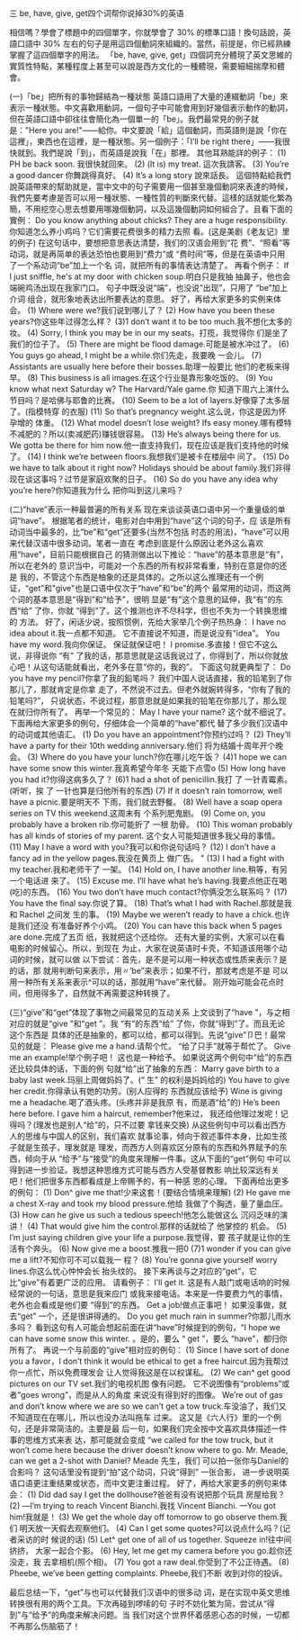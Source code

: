 三
be, have, give, get四个词帮你说掉30%的英语 

相信嗎？學會了標題中的四個單字，你就學會了 30% 的標準口語！換句話說，英語口語中 30% 左右的句子是用這四個動詞來組織的。當然，前提是，你已經熟練掌握了這四個單字的用法。
「be, have, give, get」四個詞充分體現了英文思維的實質性特點，某種程度上甚至可以說是西方文化的一種體現，需要細細揣摩和體會。

(一)「be」把所有的事物歸結為一種狀態
英語口語用了大量的連綴動詞「be」來表示一種狀態。中文喜歡用動詞，一個句子中可能會用到好幾個表示動作的動詞，但在英語口語中卻往往會簡化為一個單一的「be」。我們最常見的例子就是："Here you are!"——給你。中文要說「給」這個動詞，而英語則是說「你在這裡」，東西也在這裡，是一種狀態。另一個例子：「I’ll be right there」——我很快就到。我們是說「到」，而英語是說我「在」那裡。
其他耳熟能詳的例子：
(1) PH be back soon. 我很快就回來。
(2) (It is) my treat. 這次我請客。
(3) You’re a good dancer 你舞跳得真好。
(4) It’s a long story 說來話長。
這個特點給我們說英語帶來的幫助就是，當中文中的句子需要用一個甚至幾個動詞來表達的時候，我們先要考慮是否可以用一種狀態、一種性質的判斷來代替。這樣的話就能化繁為簡，不用挖空心思去想要用哪幾個動詞，以及這幾個動詞如何組合了。且看下面的實例：
Do you know anything about chicks? They are a huge responsibility.你知道怎么养小鸡吗？它们需要花费很多的精力去照 看。(这是美剧《老友记》里的例子)
在这句话中，要想把意思表达清楚，我们的汉语会用到“花 费”、“照看”等动词，就是再简单的表达恐怕也要用到“费力”或 “费时间”等，但是在英语中只用了一个系动词“be”加上一个名 词，就把所有的事情表达清楚了。
再看个例子：
If I just sniffle, he's at my door with chicken soup.明白只是我抽 抽鼻子，他也会端碗鸡汤出现在我家门口。
句子中既没说“端”，也没说“出现”，只用了 “be”加上介词 组合，就形象地表达出所要表达的意思。
好了，再给大家更多的实例来体会。
(1) Where were we?我们说到哪儿了？
(2) How have you been these years?你这些年过得怎么样？
(3)1 don’t want it to be too much.我不想化太多的妆。
(4) Sorry, I think you may be in our my seats。打揽，我觉得你 们是坐了我们的位子了。
(5) There are might be flood damage.可能是被水冲过了。
(6) You guys go ahead, I might be a while.你们先走，我要晚 一会儿。
(7) Assistants are usually here before their bosses.助理一般要比 他们的老板来得早。
(8) This business is all images.在这个行业是靠形象吃饭的。
(9) You know what next Saturday w? The Harvard/Yale game.你 知道下周六上演什么节目吗？是哈佛与耶鲁的比赛。
(10) Seem to be a lot of layers.好像穿了太多层了。(指模特穿 的衣服)
(11) So that’s pregnancy weight.这么说，你这是因为怀孕增的 体重。
(12) What model doesn’t lose weight? Ifs easy money.哪有模特
不减肥的？所以(卖减肥药)赚钱很容易。
(13) He’s always being there for us. We gotta be there for him now.他一直支持我们，现在应该是我们支持他的时候了。
(14) I think we’re between floors.我想我们是被卡在楼层中 间了。
(15) Do we have to talk about it right now? Holidays should be about family.我们非得现在谈这事吗？过节是家庭欢聚的日子。
(16) So do you have any idea why you’re here?你知道我为什么 把你叫到这儿来吗？

(二)“have”表示一种最普遍的所有关系
现在来谈谈英语口语中另一个重量级的单词“have”。
根据笔者的统计，电影对白中用到“have”这个词的句子，应 该是所有动词当中最多的，比“be”和“get”还要多(当然不包括 时态的用法)，“have”可以用来代替汉语中很多动词。笔者一直在 考虑到底是什么原因让老外这么喜欢用“have”，目前只能根据自己 的猜测做出以下推论：“have”的基本意思是“有”，所以在老外的 意识当中，可能对一个东西的所有权非常看重，特别在意是你的还是 我的，不管这个东西是柚象的还是具体的。之所以这么推理还有一个例证，“get”和"give"也是口语中仅次于“have”和“be”的两个 最常用的动词，而这两个词的基本意思是“得到”和“给予”，很明 显是“有”这个意思的延伸，我“有”的东西“给” 了你，你就 “得到”了。这个推测也许不尽科学，但也不失为一个转换思维的 方法。 
好了，闲话少说，按照惯例，先给大家举几个例子热热身： 
I have no idea about it.我一点都不知道。 
它不直接说不知道，而是说没有“idea”。 
You have my word.我向你保证。 
保证就保证吧！ I promise.多直接！但它不这么说，非得说你 “有” 了我的话，那意思就是这话我说过了，你得到了，所以你就放 心吧！从这句话能就看出，老外多在意“你的，我的”。 
下面这句就更典型了： 
Do you have my pencil?你拿了我的鉛笔吗？ 
我们中国人说话直接，我的铅笔到了你那儿了，那就肯定是你拿 走了，不然说不过去。但老外就婉转得多，“你有了我的铅笔吗?”， 只说状态，不说过程，那意思就是如果我的铅笔在你那儿了，那么现 在就归你所有了。 
再举一个常见的： 
May I have your name? 
这个就不细说了。 
下面再给大家更多的例句，仔细体会一个简单的“have”都代 替了多少我们汉语中的动词或其他语汇。 
(1) Do you have an appointment?你预约过吗？ 
(2) They’ll have a party for their 10th wedding anniversary.他们 将为结婚十周年开个晚会。 
(3) Where do you have your lunch?你在哪儿吃午饭？ 
(4)1 hope we can have some snow this winter.我真希望今年冬 天能下点雪o 
(5) How long have you had it?你得这病多久了？ 
(6)1 had a shot of penicillin.我打 了 一针青霉素。(听听，挨 了 一针也算是归他所有的东西) 
(7) If it doesn’t rain tomorrow, well have a picnic.要是明天不 下雨，我们就去野餐。 
(8) Well have a soap opera series on TV this weekend.这周末有 个系列肥鬼剧。 
(9) Come on, you probably have a broken rib.你可能折了 一根 肋骨。 
(10) This woman probably has all kinds of stories of my parent. 
这个女人可能知道很多我父母的事情。 
(11) May I have a word with you?我可以和你说句话吗？ 
(12) I don’t have a fancy ad in the yellow pages.我没在黄页上 
做广告。 " 
(13) I had a fight with my teacher.我和老师干了 一架。 
(14) Hold on, I have another line.稍等，有另一个电话进 来了。 
(15) Excuse me. I’ll have what he’s having.我要点他正在喝 (吃)的东西。 
(16) You two don’t have much contact?你俩没怎么联系吗？ 
(17) You have the final say.你说了算。 
(18) That’s what I had with Rachel.那就是我和 Rachel 之间发 生的事。
(19) Maybe we weren’t ready to have a chick.也许是我们还没 有准备好养个小鸡。 
(20) You can have this back when 5 pages are done.完成了五页 纸，我就把这个还给你。 
还有大量的实例，大家可以在看电影的时候留心。所以，到现在 为止，大家在说英语时卡壳，不知道该用哪个动词的时候，就可以做 以下尝试：首先，是不是可以用一种状态或性质来表示？是的话，那 就用判断句来表示，用〃‘be”来表示；如果不行，那就考虑是不是 可以用一种所有关系来表示^可以的话，那就用“have”来代替。 刚开始可能会花点时间，但用得多了，自然就不再需要这种转换了。 

(三)“give”和“get”体现了事物之间最常见的互动关系 
上文谈到了“have ”，与之相对应的就是“give ”和“get ”。我 “有”的东西“给” 了你，你就“得到”了。而且无论这个东西是 具体的还是抽象的，都可以给，都可以得到。先说“give”卩巴！最常 见的就是： 
Please give me a hand.请帮个忙。 
“给了只手”就等于帮忙了。 
Give me an example!举个例子吧！ 
这也是一种给予。 
如果说这两个例句中“给”的东西还比较具体的话，下面的例 句就“给”出了抽象的东西： 
Marry gave birth to a baby last week.玛丽上周做妈妈了。(“ 生” 的权利是妈妈给的) 
You have to give her credit.你得承认有她的功劳。(别人应得的 东西就应该给予) 
Wine is giving me a headache.喝了酒头疼。(头疼并非是我原 有，而是酒“给”的) 
He’s been here before. I gave him a haircut, remember?他来过， 我还给他理过发呢！记得吗？(理发也是别人“给”的，只不过要 拿钱来交换) 
从这些例句中可以看出西方人的思维与中国人的区别，我们喜欢 就事论事，倾向于叙述事件本身，比如生孩子就是生孩子，理发就是 理发，而西方人则喜欢区分原有的东西和外界赋予的东西，倾向于从 “给予”与“接受”的角度来理解一件事。这从下面的“get”例句 中可以得到进一步验证。我想这种思维方式可能与西方人受基督教影 响比较深远有关吧！他们把很多东西都看成是上帝赐予的，有一种感 恩的心理。 
下面再给出更多的例句： 
(1) Don^ give me that!少来这套！(要结合情境来理解) 
(2) He gave me a chest X-ray and took my blood pressure.他给 我做了个胸透，量了量血压。 
(3) How can he give us such a tedious speech!他怎么能做这么 沉闷乏味的演讲！ 
(4) That would give him the control.那样的话就给了 他掌控的 机会。 
(5) I’m just saying children give your life a purpose.我觉得，要 孩子就是让你的生活有个奔头。 
(6) Now give me a boost.推我一把0 
(7)1 wonder if you can give me a lift?不知你可不可以载我一 程？
(8) You’re gonna give yourself worry lines.你这么忧心忡忡会长 抬头纹的。 
接下来再谈与之对应的“get”，它比“give”有着更广泛的应用。 请看例子： 
I’ll get it. 
这是有人敲门或电话响的时候经常说的一句话，意思是我来应门 或我来接电话。本来是一件要费力气的事情，老外也会看成是他们要 “得到”的东西。 
Get a job!做点正事吧！ 
如果没事做，就去“get” 一个，还是很讲得通的。 
Do you get much rain in summer?你那儿雨水多吗？ 
看到这句有人可能会想起前面在讲“have”时候提到的例句，“I hope we can have some snow this winter. 。是的，要么 “ get ”，要么 “have”，都归你所有了。 
再说一个与前面的“give”相对应的例句： 
(1) Since I have sort of done you a favor，I don’t think it would be ethical to get a free haircut.因为我帮过你一点忙，所以免费理发会 让人觉得我这是在以权谋私。 
(2) We can^ get good pictures on our TV set.我们的电视机图 像有问题。 
它不说图像有“problems”或者“goes wrong”，而是从人的角度 来说没有得到好的图像。 
We’re out of gas and don’t know where we are so we can’t get a tow truck.车没油了，我们又不知道现在在哪儿，所以也没办法叫拖车 过来。
这又是《六人行》里的一个例句，还是非常简洁的。主要是最 后一句，如果我们完全按中文喜欢具体描述一件事的思维方式来表 达，那可能就会变成 “we called for the tow truck, but it won’t come here because the driver doesn’t know where to go.
Mr. Meade, can we get a 2-shot with Daniel? Meade 先生，我们 可以拍一张你与Daniel的合影吗？
这句话里没有提到“拍”这个动词，只说“得到” 一张合影， 进一步说明英语口语更注重结果或状态，而中文更注重过程。
好了，再给大家更多的例句来体会：
(1) Did dad say I get the dollhouse?爸爸有没有说把那个玩具 房屋给我？
(2) —I’m trying to reach Vincent Bianchi.我找 Vincent Bianchi.
—You got him!我就是！
(3) We get the whole day off tomorrow to go observe them.我们
明天放一天假去观察他们。
(4) Can I get some quotes?可以说点什么吗？(记者采访的时 候说的话)
(5) Let^ get one of all of us together. Squeeze in!往中间挤挤， 大家一起合个影。
(6) Hey, let me get my camera before you go.趁你还没走，我 去拿相机(照个相)。
(7) You got a raw deal.你受到了不公正待遇。
(8) Pheebe, we’ve been getting complaints. Pheebe,我们不断 收到对你的投诉。

最后总结一下，“get”与也可以代替我们汉语中的很多动 词，是在实现中英文思维转换很有用的两个工具。下次再碰到啰嗦的句 子时不妨化繁为简，尝试从“得到”与“给予”的角度来解决问题。当 我们对这个世界怀着感恩心态的时候，一切都不再那么伤脑筋了！